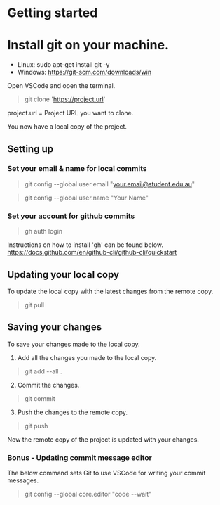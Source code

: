 
# Getting started

# Install git on your machine.
  - Linux: sudo apt-get install git -y
  - Windows: https://git-scm.com/downloads/win

Open VSCode and open the terminal. 

> git clone 'https://project.url'

project.url = Project URL you want to clone.

You now have a local copy of the project.

## Setting up

### Set your email & name for local commits
> git config --global user.email "your.email@student.edu.au"

> git config --global user.name "Your Name"

### Set your account for github commits
> gh auth login

Instructions on how to install 'gh' can be found below.
https://docs.github.com/en/github-cli/github-cli/quickstart

## Updating your local copy 

To update the local copy with the latest changes from the remote copy.
> git pull


## Saving your changes

To save your changes made to the local copy.
1. Add all the changes you made to the local copy.
> git add --all .

2. Commit the changes.
> git commit 

3. Push the changes to the remote copy.
> git push

Now the remote copy of the project is updated with your changes.

### Bonus - Updating commit message editor

The below command sets Git to use VSCode for writing your commit messages.
> git config --global core.editor "code --wait" 

